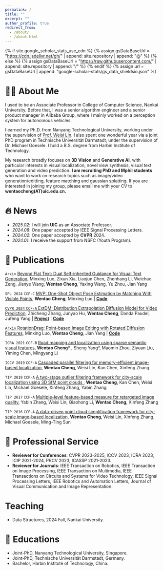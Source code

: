 ```yaml
---
permalink: /
title: ""
excerpt: ""
author_profile: true
redirect_from: 
  - /about/
  - /about.html
---
```


{% if site.google_scholar_stats_use_cdn %}
{% assign gsDataBaseUrl = "https://cdn.jsdelivr.net/gh/" | append: site.repository | append: "@" %}
{% else %}
{% assign gsDataBaseUrl = "https://raw.githubusercontent.com/" | append: site.repository | append: "/" %}
{% endif %}
{% assign url = gsDataBaseUrl | append: "google-scholar-stats/gs_data_shieldsio.json" %}

<span class='anchor' id='about-me'></span>

# 👨‍💻 About Me
<!-- I will join <a href="https://www.uic.edu.cn/en/">**UIC**</a> as an Associate Professor in February 2025.  -->

I used to be an Associate Professor in College of Computer Science, Nankai University. Before that, I was a senior algorithm engineer and a senior product manager in Alibaba Group, where I mainly worked on a perception system for autonomous vehicles. 


I earned my Ph.D. from Nanyang Technological University, working under the supervision of <a href='https://personal.ntu.edu.sg/wslin/'>Prof. Weisi Lin</a>. I also spent one wonderful year via a joint PhD program in Technische Universität Darmstadt, under the supervision of Dr. Michael Goesele. I hold a B.S. degree from Harbin Institute of Technology.

My research broadly focuses on **3D Vision** and **Generative AI**, with particular interests in visual localization, novel view synthesis, visual text generation and video prediction. **I am recruiting PhD and Mphil students** who want to work on research topics such as image/video generation/editting, feature matching and gaussian splatting. If you are interested in joining my group, please email me with your CV to **wentaocheng(AT)uic.edu.cn.**

<!-- My research interest includes neural machine translation and computer vision. I have published more than 100 papers at the top international AI conferences with total <a href='https://scholar.google.com/citations?user=DhtAFkwAAAAJ'>google scholar citations <strong><span id='total_cit'>260000+</span></strong></a> (You can also use google scholar badge <a href='https://scholar.google.com/citations?user=DhtAFkwAAAAJ'><img src="https://img.shields.io/endpoint?url={{ url | url_encode }}&logo=Google%20Scholar&labelColor=f6f6f6&color=9cf&style=flat&label=citations"></a>). -->


# 🔥 News
- *2025.02*: I will join **UIC** as an Associate Professor.
- *2024.08*: One paper accepted by IEEE Signal Processing Letters. 
- *2024.02*: One paper accepted by **CVPR** 2024.
- *2024.01*: I receive the support from NSFC (Youth Program).

# 📝 Publications 

<!-- <div class='paper-box'><div class='paper-box-image'><div><div class="badge">ICRA 2021</div><img src='images/500x300.png' alt="sym" width="100%"></div></div>
<div class='paper-box-text' markdown="1"> -->

<code class="language-plaintext highlighter-rouge">Arxiv</code> <a href="https://arxiv.org/pdf/2501.05892">Beyond Flat Text: Dual Self-inherited Guidance for Visual Text Generation</a>, Minxing Luo, Zixun Xia, Liaojun Chen, Zhenhang Li, Weichao Zeng, Jianye Wang, <strong>Wentao Cheng</strong>, Yaxing Wang, Yu Zhou, Jian Yang

<code class="language-plaintext highlighter-rouge">SPL 2024</code> 
<code class="language-plaintext highlighter-temp">CCF-C</code>
<a href="https://ieeexplore.ieee.org/abstract/document/10705059">MVP: One-Shot Object Pose Estimation by Matching With Visible Points</a>, <strong>Wentao Cheng</strong>, Minxing Luo | <a href="https://github.com/wtchengcv/MVP"><strong>Code</strong>

<code class="language-plaintext highlighter-rouge">CVPR 2024</code> 
<code class="language-plaintext highlighter-temp">CCF-A</code>
<a href="https://zzcheng.top/assets/pdf/2024_CVPR_ExtDM.pdf">ExtDM: Distribution Extrapolation Diffusion Model for Video Prediction</a>, Zhicheng Zhang, Junyao Hu, <strong>Wentao Cheng</strong>, Danda Paudel, Jufeng Yang | <a href="https://zzcheng.top/ExtDM"><strong>Project</strong></a> | <a href="https://github.com/nku-zhichengzhang/ExtDM"><strong>Code</strong>

<code class="language-plaintext highlighter-rouge">Arxiv</code> <a href="https://arxiv.org/pdf/2401.06442">RotationDrag: Point-based Image Editing with Rotated Diffusion Features</a>, Minxing Luo, <strong>Wentao Cheng</strong>, Jian Yang | <a href="https://github.com/Tony-Lowe/RotationDrag"><strong>Code</strong>
</a>

<code class="language-plaintext highlighter-rouge">ICRA 2021</code>
<code class="language-plaintext highlighter-temp">CCF-B</code> <a href="https://arxiv.org/pdf/2108.05047.pdf">Road mapping and localization using sparse semantic visual features</a>, <strong>Wentao Cheng* </strong>, Sheng Yang*, Maomin Zhou, Ziyuan Liu, Yiming Chen, Mingyang Li

<code class="language-plaintext highlighter-rouge">ICCV 2019</code>
<code class="language-plaintext highlighter-temp">CCF-A</code> <a href="https://openaccess.thecvf.com/content_ICCV_2019/papers/Cheng_Cascaded_Parallel_Filtering_for_Memory-Efficient_Image-Based_Localization_ICCV_2019_paper.pdf">Cascaded parallel filtering for memory-efficient image-based localization</a>, <strong>Wentao Cheng</strong>, Weisi Lin, Kan Chen, Xinfeng Zhang

<code class="language-plaintext highlighter-rouge">TIP  2019</code>
<code class="language-plaintext highlighter-temp">CCF-A</code> <a href="https://ieeexplore.ieee.org/abstract/document/8704253/">A two-stage outlier filtering framework for city-scale localization using 3D SfM point clouds
</a>, <strong>Wentao Cheng</strong>, Kan Chen, Weisi Lin, Michael Goesele, Xinfeng Zhang, Yabin Zhang

<code class="language-plaintext highlighter-rouge">TIP  2017</code>
<code class="language-plaintext highlighter-temp">CCF-A</code> <a href="https://ieeexplore.ieee.org/abstract/document/8063430/">Multiple-level feature-based measure for retargeted image quality</a>, Yabin Zhang, Weisi Lin, Qiaohong Li, <strong>Wentao Cheng</strong>, Xinfeng Zhang

<code class="language-plaintext highlighter-rouge">TIP  2016</code>
<code class="language-plaintext highlighter-temp">CCF-A</code> <a href="https://ieeexplore.ieee.org/abstract/document/7725940/">A data-driven point cloud simplification framework for city-scale image-based localization</a>, <strong>Wentao Cheng</strong>, Weisi Lin, Xinfeng Zhang, Michael Goesele, Ming-Ting Sun


<!-- [**Project**](https://scholar.google.com/citations?view_op=view_citation&hl=zh-CN&user=DhtAFkwAAAAJ&citation_for_view=DhtAFkwAAAAJ:ALROH1vI_8AC) <strong><span class='show_paper_citations' data='DhtAFkwAAAAJ:ALROH1vI_8AC'></span></strong>
- Lorem ipsum dolor sit amet, consectetur adipiscing elit. Vivamus ornare aliquet ipsum, ac tempus justo dapibus sit amet. 
</div>
</div> -->

<!-- - [Lorem ipsum dolor sit amet, consectetur adipiscing elit. Vivamus ornare aliquet ipsum, ac tempus justo dapibus sit amet](https://github.com), A, B, C, **CVPR 2020** -->

# 💼 Professional Service  
- **Reviewer for Conferences**: CVPR 2023-2025, ICCV 2023, ICRA 2023, ICIP 2021-2024, PRCV 2023, ICASSP 2021-2023.
- **Reviewer for Journals**: IEEE Transaction on Robotics, IEEE Transaction on Image Processing, IEEE Transaction on Multimedia, IEEE Transactions on Circuits and Systems for Video Technology, IEEE Signal Processing Letters, IEEE Robotics and Automation Letters, Journal of Visual Communication and Image Representation.

# <i class="fas fa-book"></i> Teaching
- Data Structures, 2024 Fall, Nankai University.



# 📖 Educations
- Joint-PhD, Nanyang Technological University, Singapore. 
- Joint-PhD, Technische Universität Darmstadt, Germany. 
- Bachelor, Harbin Institute of Technology, China.

